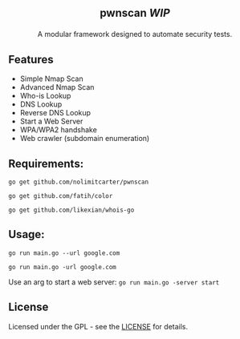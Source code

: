 ## <p align="center">pwnscan *WIP*
</p>

<p align="center">A modular framework designed to automate security tests.</p>

## Features 

* Simple Nmap Scan
* Advanced Nmap Scan
* Who-is Lookup
* DNS Lookup
* Reverse DNS Lookup
* Start a Web Server
* WPA/WPA2 handshake
* Web crawler (subdomain enumeration)

## Requirements: 

`go get github.com/nolimitcarter/pwnscan`

`go get github.com/fatih/color`

`go get github.com/likexian/whois-go`

## Usage: 

`go run main.go --url google.com`

`go run main.go -url google.com`

Use an arg to start a web server: `go run main.go -server start`

## License

Licensed under the GPL - see the [LICENSE](LICENSE.md) for details.

